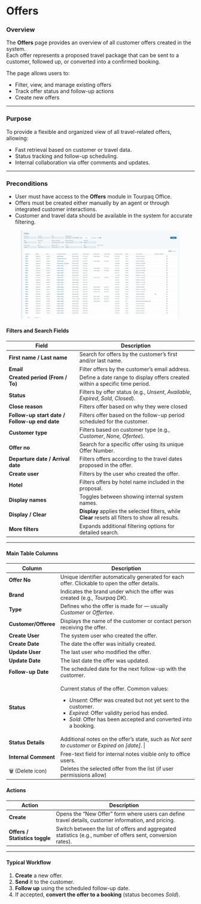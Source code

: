# Offers

### **Overview**

The **Offers** page provides an overview of all customer offers created in the system.\
Each offer represents a proposed travel package that can be sent to a customer, followed up, or converted into a confirmed booking.

The page allows users to:

* Filter, view, and manage existing offers
* Track offer status and follow-up actions
* Create new offers

***

### **Purpose**

To provide a flexible and organized view of all travel-related offers, allowing:

* Fast retrieval based on customer or travel data.
* Status tracking and follow-up scheduling.
* Internal collaboration via offer comments and updates.

***

### **Preconditions**

* User must have access to the **Offers** module in Tourpaq Office.
* Offers must be created either manually by an agent or through integrated customer interactions.
* Customer and travel data should be available in the system for accurate filtering.

<figure><img src="../.gitbook/assets/image (2) (1) (1) (1).png" alt=""><figcaption></figcaption></figure>

#### **Filters and Search Fields**

| **Field**                                     | **Description**                                                                                   |
| --------------------------------------------- | ------------------------------------------------------------------------------------------------- |
| **First name / Last name**                    | Search for offers by the customer’s first and/or last name.                                       |
| **Email**                                     | Filter offers by the customer’s email address.                                                    |
| **Created period (From / To)**                | Define a date range to display offers created within a specific time period.                      |
| **Status**                                    | Filters by offer status (e.g., _Unsent_, _Available_,  _Expired_, _Sold, Closed_).                |
| **Close reason**                              | Filters offer based on why they were closed                                                       |
| **Follow-up start date / Follow-up end date** | Filters offer based on the follow-up period scheduled for the customer.                           |
| **Customer type**                             | Filters based on customer type (e.g., _Customer_, _None, Ofertee_).                               |
| **Offer no**                                  | Search for a specific offer using its unique Offer Number.                                        |
| **Departure date / Arrival date**             | Filters offers according to the travel dates proposed in the offer.                               |
| **Create user**                               | Filters by the user who created the offer.                                                        |
| **Hotel**                                     | Filters offers by hotel name included in the proposal.                                            |
| **Display names**                             | Toggles between showing internal system names.                                                    |
| **Display / Clear**                           | **Display** applies the selected filters, while **Clear** resets all filters to show all results. |
| **More filters**                              | Expands additional filtering options for detailed search.                                         |

***

#### **Main Table Columns**

| **Column**           | **Description**                                                                                                                                                                                                                                                                   |
| -------------------- | --------------------------------------------------------------------------------------------------------------------------------------------------------------------------------------------------------------------------------------------------------------------------------- |
| **Offer No**         | Unique identifier automatically generated for each offer. Clickable to open the offer details.                                                                                                                                                                                    |
| **Brand**            | Indicates the brand under which the offer was created (e.g., _Tourpaq DK_).                                                                                                                                                                                                       |
| **Type**             | Defines who the offer is made for — usually _Customer_ or _Offertee_.                                                                                                                                                                                                             |
| **Customer/Offeree** | Displays the name of the customer or contact person receiving the offer.                                                                                                                                                                                                          |
| **Create User**      | The system user who created the offer.                                                                                                                                                                                                                                            |
| **Create Date**      | The date the offer was initially created.                                                                                                                                                                                                                                         |
| **Update User**      | The last user who modified the offer.                                                                                                                                                                                                                                             |
| **Update Date**      | The last date the offer was updated.                                                                                                                                                                                                                                              |
| **Follow-up Date**   | The scheduled date for the next follow-up with the customer.                                                                                                                                                                                                                      |
| **Status**           | <p>Current status of the offer. Common values: </p><ul><li><em>Unsent</em>: Offer was created but not yet sent to the customer.</li><li><em>Expired</em>: Offer validity period has ended.</li><li><em>Sold</em>: Offer has been accepted and converted into a booking.</li></ul> |
| **Status Details**   | Additional notes on the offer’s state, such as _Not sent to customer_ or _Expired on \[date]_. \|                                                                                                                                                                                 |
| **Internal Comment** | Free-text field for internal notes visible only to office users.                                                                                                                                                                                                                  |
| 🗑️ (Delete icon)    | Deletes the selected offer from the list (if user permissions allow)                                                                                                                                                                                                              |

#### **Actions**

| **Action**                     | **Description**                                                                                              |
| ------------------------------ | ------------------------------------------------------------------------------------------------------------ |
| **Create**                     | Opens the “New Offer” form where users can define travel details, customer information, and pricing.         |
| **Offers / Statistics toggle** | Switch between the list of offers and aggregated statistics (e.g., number of offers sent, conversion rates). |

***

#### **Typical Workflow**

1. **Create** a new offer.
2. **Send** it to the customer.
3. **Follow up** using the scheduled follow-up date.
4. If accepted, **convert the offer to a booking** (status becomes _Sold_).
